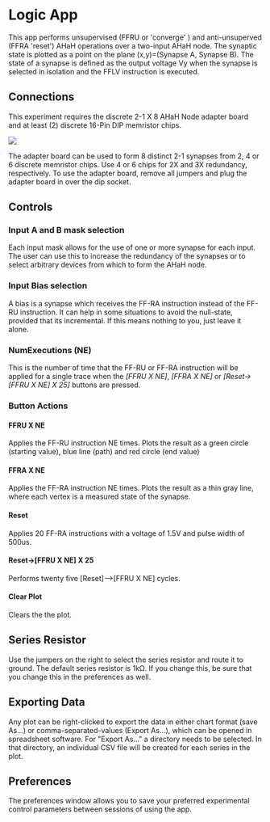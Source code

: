 # Logic App

This app performs unsupervised (FFRU or 'converge' ) and anti-unsuperved (FFRA 'reset') AHaH operations over a two-input AHaH node. The synaptic state is plotted as a point on the plane (x,y)=(Synapse A, Synapse B). The state of a synapse is defined as the output voltage Vy when the synapse is selected in isolation and the FFLV instruction is executed.

## Connections

This experiment requires the discrete 2-1 X 8 AHaH Node adapter board and at least (2) discrete 16-Pin DIP memristor chips.

![](file://help/MDV1X_21AHaHX3R_Adaptor.png)

The adapter board can be used to form 8 distinct 2-1 synapses from 2, 4 or 6 discrete memristor chips. Use 4 or 6 chips for 2X and 3X redundancy, respectively. To use the adapter board, remove all jumpers and plug the adapter board in over the dip socket.

## Controls

### Input A and B mask selection

Each input mask allows for the use of one or more synapse for each input. The user can use this to increase the redundancy of the synapses or to select arbitrary devices from which to form the AHaH node.

### Input Bias selection

A bias is a synapse which receives the FF-RA instruction instead of the FF-RU instruction. It can help in some situations to avoid the null-state, provided that its incremental. If this means nothing to you, just leave it alone. 

### NumExecutions (NE)

This is the number of time that the FF-RU or FF-RA instruction will be applied for a single trace when the *[FFRU X NE]*, *[FFRA X NE]* or *[Reset->[FFRU X NE] X 25]* buttons are pressed.

### Button Actions

#### FFRU X NE

Applies the FF-RU instruction NE times. Plots the result as a green circle (starting value), blue line (path) and red circle (end value)

#### FFRA X NE

Applies the FF-RA instruction NE times. Plots the result as a thin gray line, where each vertex is a measured state of the synapse. 

#### Reset

Applies 20 FF-RA instructions with a voltage of 1.5V and pulse width of 500us. 

#### Reset->[FFRU X NE] X 25

Performs twenty five [Reset]-->[FFRU X NE] cycles. 

#### Clear Plot

Clears the the plot.

## Series Resistor

Use the jumpers on the right to select the series resistor and route it to ground. The default series resistor is 1kΩ. If you change this, be sure that you change this in the preferences as well.

## Exporting Data

Any plot can be right-clicked to export the data in either chart format (save As...) or comma-separated-values (Export As...), which can be opened in spreadsheet software. For "Export As..." a directory needs to be selected. In that directory, an individual CSV file will be created for each series in the plot.

## Preferences

The preferences window allows you to save your preferred experimental control parameters between sessions of using the app.
